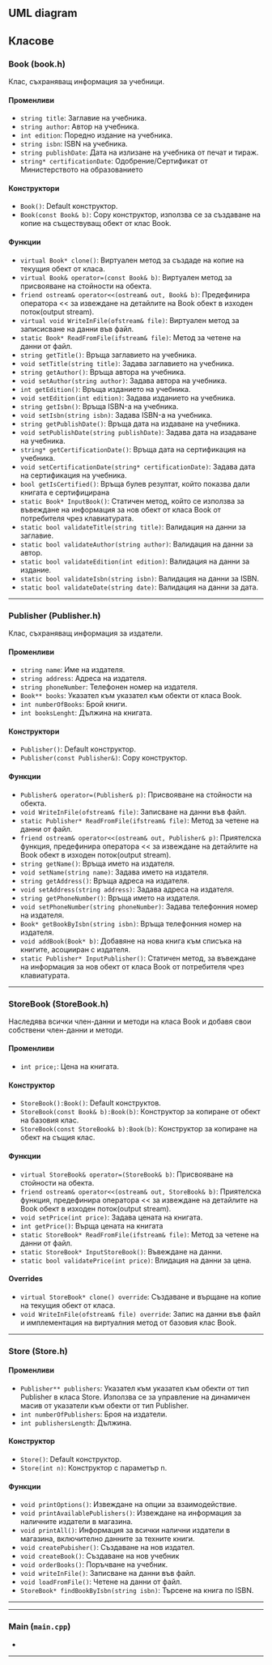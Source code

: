 

## UML diagram



## Класове 

### **Book (book.h)**

Клас, съхраняващ информация за учебници.

#### **Променливи**

* `string title`: Заглавие на учебника.
* `string author`: Автор на учебника.
* `int edition`: Поредно издание на учебника.
* `string isbn`: ISBN на учебника.
* `string publishDate`: Дата на излизане на учебника от печат и тираж.
* `string* certificationDate`: Одобрение/Сертификат от Министерството на образованието

#### **Конструктори**

* `Book()`: Default конструктор.
* `Book(const Book& b)`: Copy конструктор, използва се за създаване на копие на съществуващ обект от клас Book.

#### **Функции**

* `virtual Book* clone()`: Виртуален метод за създаде на копие на текущия обект от класа.
* `virtual Book& operator=(const Book& b)`: Виртуален метод за присвояване на стойности на обекта.
* `friend ostream& operator<<(ostream& out, Book& b)`: Предефинира оператора << за извеждане на детайлите на Book обект в изходен поток(output stream).
* `virtual void WriteInFile(ofstream& file)`: Виртуален метод за записисване на данни във файл.
* `static Book* ReadFromFile(ifstream& file)`: Метод за четене на данни от файл.
* `string getTitle()`: Връща заглавието на учебника.
* `void setTitle(string title)`: Задава заглавието на учебника.
* `string getAuthor()`: Връща автора на учебника.
* `void setAuthor(string author)`: Задава автора на учебника.
* `int getEdition()`: Връща изданието на учебника.
* `void setEdition(int edition)`: Задава изданието на учебника.
* `string getIsbn()`: Връща ISBN-а на учебника.
* `void setIsbn(string isbn)`: Задава ISBN-а на учебника.
* `string getPublishDate()`: Връща дата на издаване на учебника.
* `void setPublishDate(string publishDate)`: Задава дата на изадаване на учебника.
* `string* getCertificationDate()`: Връща дата на сертификация на учебника.
* `void setCertificationDate(string* certificationDate)`: Задава дата на сертификация на учебника.
* `bool getIsCertified()`: Връща булев резултат, който показва дали книгата е сертифицирана
* `static Book* InputBook()`: Статичен метод, който се използва за въвеждане на информация за нов обект от класа Book от потребителя чрез клавиатурата.
* `static bool validateTitle(string title)`: Валидация на данни за заглавие.
* `static bool validateAuthor(string author)`: Валидация на данни за автор.
* `static bool validateEdition(int edition)`: Валидация на данни за издание.
* `static bool validateIsbn(string isbn)`: Валидация на данни за ISBN.
* `static bool validateDate(string date)`: Валидация на данни за дата.

---

### **Publisher (Publisher.h)**

Клас, съхраняващ информация за издатели.

#### **Променливи**

* `string name`: Име на издателя.
* `string address`: Адреса на издателя.
* `string phoneNumber`: Телефонен номер на издателя.
* `Book** books`: Указател към указател към обекти от класа Book.
* `int numberOfBooks`: Брой книги.
* `int booksLenght`: Дължина на книгата.

#### **Конструктори**

* `Publisher()`: Default конструктор.
* `Publisher(const Publisher&)`: Copy конструктор.

#### **Функции**

* `Publisher& operator=(Publisher& p)`: Присвояване на стойности на обекта.
* `void WriteInFile(ofstream& file)`: Записване на данни във файл.
* `static Publisher* ReadFromFile(ifstream& file)`: Метод за четене на данни от файл.
* `friend ostream& operator<<(ostream& out, Publisher& p)`: Приятелска функция, предефинира оператора << за извеждане на детайлите на Book обект в изходен поток(output stream).
* `string getName()`: Връща името на издателя.
* `void setName(string name)`: Задава името на издателя.
* `string getAddress()`: Връща адреса на издателя.
* `void setAddress(string address)`: Задава адреса на издателя.
* `string getPhoneNumber()`: Връща името на издателя.
* `void setPhoneNumber(string phoneNumber)`: Задава телефонния номер на издателя.
* `Book* getBookByIsbn(string isbn)`: Връща телефонния номер на издателя.
* `void addBook(Book* b)`: Добавяне на нова книга към списъка на книгите, асоцииран с издателя.
* `static Publisher* InputPublisher()`: Статичен метод, за въвеждане на информация за нов обект от класа Book от потребителя чрез клавиатурата.

---

### **StoreBook (StoreBook.h)**

Наследява всички член-данни и методи на класа Book и добавя свои собствени член-данни и методи.

#### **Променливи**

* `int price;`: Цена на книгата.

#### **Конструктор**

* `StoreBook():Book()`: Default конструктов.
* `StoreBook(const Book& b):Book(b)`: Конструктор за копиране от обект на базовия клас.
* `StoreBook(const StoreBook& b):Book(b)`: Конструктор за копиране на обект на същия клас.

#### **Функции**

* `virtual StoreBook& operator=(StoreBook& b)`: Присвояване на стойности на обекта.
* `friend ostream& operator<<(ostream& out, StoreBook& b)`: Приятелска функция, предефинира оператора << за извеждане на детайлите на Book обект в изходен поток(output stream).
* `void setPrice(int price)`: Задава цената на книгата. 
* `int getPrice()`: Върща цената на книгата
* `static StoreBook* ReadFromFile(ifstream& file)`: Метод за четене на данни от файл.
* `static StoreBook* InputStoreBook()`: Въвеждане на данни.
* `static bool validatePrice(int price)`: Влидация на данни за цена.

#### **Overrides**

* `virtual StoreBook* clone() override`: Създаване и върщане на копие на текущия обект от класа.
* `void WriteInFile(ofstream& file) override`: Запис на данни във файл и имплементация на виртуалния метод от базовия клас Book.

---

### **Store (Store.h)**


#### **Променливи**

* `Publisher** publishers`: Указател към указател към обекти от тип Publisher в класа Store. Използва се за управление на динамичен масив от указатели към обекти от тип Publisher.
* `int numberOfPublishers`: Броя на издатели.
* `int publishersLength`: Дължина.

#### **Конструктор**

* `Store()`: Default конструктор.
* `Store(int n)`: Конструктор с параметър n.

#### **Функции**

* `void printOptions()`: Извеждане на опции за взаимодействие.
* `void printAvailablePublishers()`: Извеждане на информация за наличните издатели в магазина.
* `void printAll()`: Информация за всички налични издатели в магазина, включително данните за техните книги.
* `void createPubisher()`: Създаване на нов издател.
* `void createBook()`: Създаване на нов учебник
* `void orderBooks()`: Поръчване на учебник.
* `void writeInFile()`: Записване на данни във файл.
* `void loadFromFile()`: Четене на данни от файл. 
* `StoreBook* findBookByIsbn(string isbn)`: Търсене на книга по ISBN.
---


---

### Main (`main.cpp`)

* 

---
